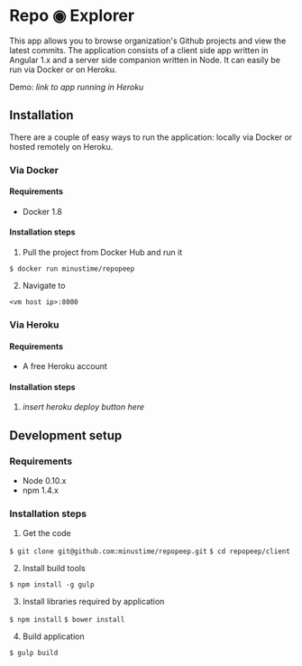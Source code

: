 # Repo ◉ Explorer

This app allows you to browse organization's Github projects and view the latest commits. The application consists of a client side app written in Angular 1.x and a server side companion written in Node. It can easily be run via Docker or on Heroku.

Demo: _link to app running in Heroku_

## Installation

There are a couple of easy ways to run the application: locally via Docker or hosted remotely on Heroku.

### Via Docker

#### Requirements 

* Docker 1.8

#### Installation steps

1. Pull the project from Docker Hub and run it

`$ docker run minustime/repopeep`

2. Navigate to 

`<vm host ip>:8000`

### Via Heroku

#### Requirements 

* A free Heroku account

#### Installation steps

1. _insert heroku deploy button here_

## Development setup

### Requirements

* Node 0.10.x
* npm 1.4.x

### Installation steps

1. Get the code

`$ git clone git@github.com:minustime/repopeep.git`
`$ cd repopeep/client`

2. Install build tools

`$ npm install -g gulp`

3. Install libraries required by application

`$ npm install`
`$ bower install`

4. Build application

`$ gulp build`